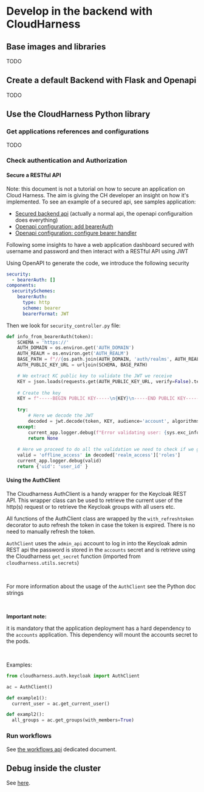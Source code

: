 # Develop in the backend with CloudHarness

## Base images and libraries
TODO 

## Create a default Backend with Flask and Openapi
TODO

## Use the CloudHarness Python library

### Get applications references and configurations
TODO

### Check authentication and Authorization

#### Secure a RESTful API

Note: this document is not a tutorial on how to secure an application on Cloud Harness. The aim is giving the CH developer an insight on how it's implemented. To see an example of a secured api, see samples application:

* [Secured backend api](/applications/samples/backend/samples/controllers/auth_controller.py) (actually a normal api, the openapi configuraition does everything)
* [Openapi configuration: add bearerAuth](/applications/samples/api/samples.yaml#L20)  
* [Openapi configuration: configure bearer handler](/applications/samples/api/samples.yaml#L141)  


Following some insights to have a web application dashboard secured with username and password and then interact with a RESTful API using JWT 

Using OpenAPI to generate the code, we introduce the following security

```yaml
security:
  - bearerAuth: []
components:
  securitySchemes: 
    bearerAuth:
      type: http
      scheme: bearer
      bearerFormat: JWT
```

Then we look for `security_controller.py` file:

```python
def info_from_bearerAuth(token):
    SCHEMA = 'https://'
    AUTH_DOMAIN = os.environ.get('AUTH_DOMAIN')
    AUTH_REALM = os.environ.get('AUTH_REALM')
    BASE_PATH = f"//{os.path.join(AUTH_DOMAIN, 'auth/realms', AUTH_REALM)}"
    AUTH_PUBLIC_KEY_URL = urljoin(SCHEMA, BASE_PATH)

    # We extract KC public key to validate the JWT we receive 
    KEY = json.loads(requests.get(AUTH_PUBLIC_KEY_URL, verify=False).text)['public_key'] 
    
    # Create the key
    KEY = f"-----BEGIN PUBLIC KEY-----\n{KEY}\n-----END PUBLIC KEY-----"
    
    try:
        # Here we decode the JWT
        decoded = jwt.decode(token, KEY, audience='account', algorithms='RS256')
    except:
        current_app.logger.debug(f"Error validating user: {sys.exc_info()}")
        return None
    
    # Here we proceed to do all the validation we need to check if we grant access to the RESTful API 
    valid = 'offline_access' in decoded['realm_access']['roles']
    current_app.logger.debug(valid)
    return {'uid': 'user_id' }
```

#### Using the AuthClient

The Cloudharness AuthClient is a handy wrapper for the Keycloak REST API.
This wrapper class can be used to retrieve the current user of the http(s) request
or to retrieve the Keycloak groups with all users etc.

All functions of the AuthClient class are wrapped by the `with_refreshtoken` decorator
to auto refresh the token in case the token is expired. There is no need to manually
refresh the token.

`AuthClient` uses the `admin_api` account to log in into the Keycloak admin REST api
the password is stored in the `accounts` secret and is retrieve using the Cloudharness
`get_secret` function (imported from `cloudharness.utils.secrets`)

<br/>

For more information about the usage of the `AuthClient` see the Python doc strings

<br/>

**Important note:**

it is mandatory that the application deployment has a hard dependency to the 
`accounts` application. This dependency will mount the accounts secret to the pods.

<br/>

Examples:
```python
from cloudharness.auth.keycloak import AuthClient

ac = AuthClient()

def example1():
  current_user = ac.get_current_user()

def exampl2():
  all_groups = ac.get_groups(with_members=True)
```


### Run workflows

See [the workflows api](./workflows-api.md) dedicated document.

## Debug inside the cluster

See [here](../../build-deploy/local-deploy/debug.md).